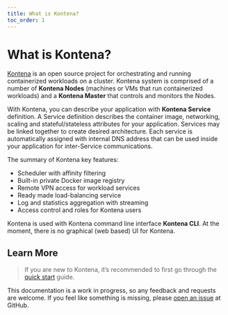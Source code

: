 ```yaml
---
title: What is Kontena?
toc_order: 1
---
```


# What is Kontena?

[Kontena](http://www.kontena.io) is an open source project for orchestrating and running containerized workloads on a cluster. Kontena system is comprised of a number of **Kontena Nodes** (machines or VMs that run containerized workloads) and a **Kontena Master** that controls and monitors the Nodes.

With Kontena, you can describe your application with **Kontena Service** definition. A Service definition describes the container image, networking, scaling and stateful/stateless attributes for your application. Services may be linked together to create desired architecture. Each service is automatically assigned with internal DNS address that can be used inside your application for inter-Service communications.

The summary of Kontena key features:
* Scheduler with affinity filtering
* Built-in private Docker image registry
* Remote VPN access for workload services
* Ready made load-balancing service
* Log and statistics aggregation with streaming
* Access control and roles for Kontena users

Kontena is used with Kontena command line interface **Kontena CLI**. At the moment, there is no graphical (web based) UI for Kontena.

## Learn More

> If you are new to Kontena, it’s recommended to first go through the [quick start](getting-started/quick-start.md) guide.

This documentation is a work in progress, so any feedback and requests are welcome. If you feel like something is
missing, please [open an issue](https://github.com/kontena/kontena/issues) at GitHub.
